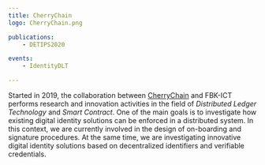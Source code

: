 ```yaml
---
title: CherryChain
logo: CherryChain.png

publications:
    - DETIPS2020

events:
    - IdentityDLT

---
```




Started in 2019, the collaboration between [CherryChain](https://www.cherrychain.it/) and FBK-ICT performs research and innovation activities in the field of *Distributed Ledger Technology* and *Smart Contract*. One of the main goals is to investigate how existing digital identity solutions can be enforced in a distributed system.  In this context, we are currently involved in the design of on-boarding and signature procedures. At the same time, we are investigating innovative digital identity solutions based on decentralized identifiers and verifiable credentials.
